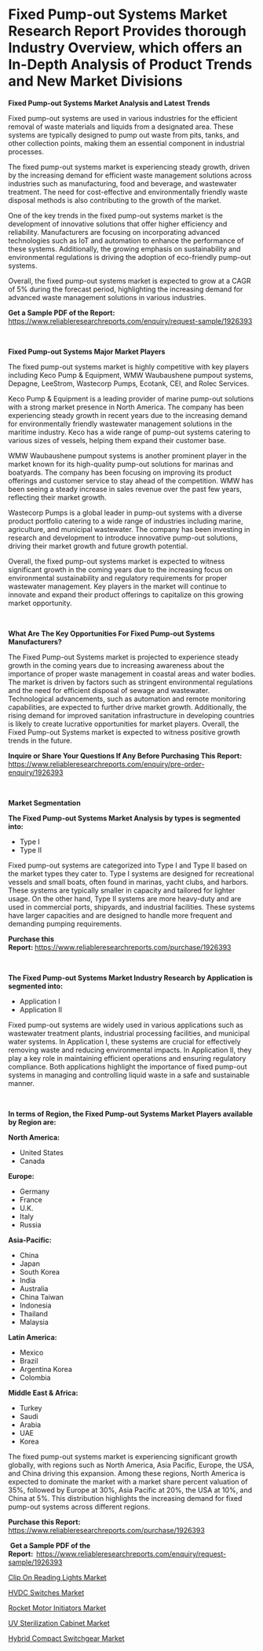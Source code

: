<p><h1>Fixed Pump-out Systems Market Research Report Provides thorough Industry Overview, which offers an In-Depth Analysis of Product Trends and New Market Divisions</h1></p><p><strong>Fixed Pump-out Systems Market Analysis and Latest Trends</strong></p>
<p><p>Fixed pump-out systems are used in various industries for the efficient removal of waste materials and liquids from a designated area. These systems are typically designed to pump out waste from pits, tanks, and other collection points, making them an essential component in industrial processes.</p><p>The fixed pump-out systems market is experiencing steady growth, driven by the increasing demand for efficient waste management solutions across industries such as manufacturing, food and beverage, and wastewater treatment. The need for cost-effective and environmentally friendly waste disposal methods is also contributing to the growth of the market.</p><p>One of the key trends in the fixed pump-out systems market is the development of innovative solutions that offer higher efficiency and reliability. Manufacturers are focusing on incorporating advanced technologies such as IoT and automation to enhance the performance of these systems. Additionally, the growing emphasis on sustainability and environmental regulations is driving the adoption of eco-friendly pump-out systems.</p><p>Overall, the fixed pump-out systems market is expected to grow at a CAGR of 5% during the forecast period, highlighting the increasing demand for advanced waste management solutions in various industries.</p></p>
<p><strong>Get a Sample PDF of the Report:&nbsp;</strong> <a href="https://www.reliableresearchreports.com/enquiry/request-sample/1926393">https://www.reliableresearchreports.com/enquiry/request-sample/1926393</a></p>
<p>&nbsp;</p>
<p><strong>Fixed Pump-out Systems Major Market Players</strong></p>
<p><p>The fixed pump-out systems market is highly competitive with key players including Keco Pump & Equipment, WMW Waubaushene pumpout systems, Depagne, LeeStrom, Wastecorp Pumps, Ecotank, CEI, and Rolec Services. </p><p>Keco Pump & Equipment is a leading provider of marine pump-out solutions with a strong market presence in North America. The company has been experiencing steady growth in recent years due to the increasing demand for environmentally friendly wastewater management solutions in the maritime industry. Keco has a wide range of pump-out systems catering to various sizes of vessels, helping them expand their customer base.</p><p>WMW Waubaushene pumpout systems is another prominent player in the market known for its high-quality pump-out solutions for marinas and boatyards. The company has been focusing on improving its product offerings and customer service to stay ahead of the competition. WMW has been seeing a steady increase in sales revenue over the past few years, reflecting their market growth.</p><p>Wastecorp Pumps is a global leader in pump-out systems with a diverse product portfolio catering to a wide range of industries including marine, agriculture, and municipal wastewater. The company has been investing in research and development to introduce innovative pump-out solutions, driving their market growth and future growth potential.</p><p>Overall, the fixed pump-out systems market is expected to witness significant growth in the coming years due to the increasing focus on environmental sustainability and regulatory requirements for proper wastewater management. Key players in the market will continue to innovate and expand their product offerings to capitalize on this growing market opportunity.</p></p>
<p>&nbsp;</p>
<p><strong>What Are The Key Opportunities For Fixed Pump-out Systems Manufacturers?</strong></p>
<p><p>The Fixed Pump-out Systems market is projected to experience steady growth in the coming years due to increasing awareness about the importance of proper waste management in coastal areas and water bodies. The market is driven by factors such as stringent environmental regulations and the need for efficient disposal of sewage and wastewater. Technological advancements, such as automation and remote monitoring capabilities, are expected to further drive market growth. Additionally, the rising demand for improved sanitation infrastructure in developing countries is likely to create lucrative opportunities for market players. Overall, the Fixed Pump-out Systems market is expected to witness positive growth trends in the future.</p></p>
<p><strong>Inquire or Share Your Questions If Any Before Purchasing This Report:</strong> <a href="https://www.reliableresearchreports.com/enquiry/pre-order-enquiry/1926393">https://www.reliableresearchreports.com/enquiry/pre-order-enquiry/1926393</a></p>
<p>&nbsp;</p>
<p><strong>Market Segmentation</strong></p>
<p><strong>The Fixed Pump-out Systems Market Analysis by types is segmented into:</strong></p>
<p><ul><li>Type I</li><li>Type II</li></ul></p>
<p><p>Fixed pump-out systems are categorized into Type I and Type II based on the market types they cater to. Type I systems are designed for recreational vessels and small boats, often found in marinas, yacht clubs, and harbors. These systems are typically smaller in capacity and tailored for lighter usage. On the other hand, Type II systems are more heavy-duty and are used in commercial ports, shipyards, and industrial facilities. These systems have larger capacities and are designed to handle more frequent and demanding pumping requirements.</p></p>
<p><strong>Purchase this Report:&nbsp;</strong><a href="https://www.reliableresearchreports.com/purchase/1926393">https://www.reliableresearchreports.com/purchase/1926393</a></p>
<p>&nbsp;</p>
<p><strong>The Fixed Pump-out Systems Market Industry Research by Application is segmented into:</strong></p>
<p><ul><li>Application I</li><li>Application II</li></ul></p>
<p><p>Fixed pump-out systems are widely used in various applications such as wastewater treatment plants, industrial processing facilities, and municipal water systems. In Application I, these systems are crucial for effectively removing waste and reducing environmental impacts. In Application II, they play a key role in maintaining efficient operations and ensuring regulatory compliance. Both applications highlight the importance of fixed pump-out systems in managing and controlling liquid waste in a safe and sustainable manner.</p></p>
<p>&nbsp;</p>
<p><strong>In terms of Region, the Fixed Pump-out Systems Market Players available by Region are:</strong></p>
<p>
    <p> <strong> North America: </strong>
        <ul>
            <li>United States</li>
            <li>Canada</li>
        </ul>
        </p> 
    <p> <strong> Europe: </strong>
        <ul>
            <li>Germany</li>
            <li>France</li>
            <li>U.K.</li>
            <li>Italy</li>
            <li>Russia</li>
        </ul>
        </p> 
    <p> <strong> Asia-Pacific: </strong>
        <ul>
            <li>China</li>
            <li>Japan</li>
            <li>South Korea</li>
            <li>India</li>
            <li>Australia</li>
            <li>China Taiwan</li>
            <li>Indonesia</li>
            <li>Thailand</li>
            <li>Malaysia</li>
        </ul>
        </p> 
    <p> <strong> Latin America: </strong>
        <ul>
            <li>Mexico</li>
            <li>Brazil</li>
            <li>Argentina Korea</li>
            <li>Colombia</li>
        </ul>
        </p> 
    <p> <strong> Middle East & Africa: </strong>
        <ul>
            <li>Turkey</li>
            <li>Saudi</li>
            <li>Arabia</li>
            <li>UAE</li>
            <li>Korea</li>
        </ul>
    </p>
    </p>
<p><p>The fixed pump-out systems market is experiencing significant growth globally, with regions such as North America, Asia Pacific, Europe, the USA, and China driving this expansion. Among these regions, North America is expected to dominate the market with a market share percent valuation of 35%, followed by Europe at 30%, Asia Pacific at 20%, the USA at 10%, and China at 5%. This distribution highlights the increasing demand for fixed pump-out systems across different regions.</p></p>
<p><strong>Purchase this Report: </strong><a href="https://www.reliableresearchreports.com/purchase/1926393">https://www.reliableresearchreports.com/purchase/1926393</a></p>
<p>&nbsp;<strong>Get a Sample PDF of the Report:&nbsp;&nbsp;</strong><a href="https://www.reliableresearchreports.com/enquiry/request-sample/1926393">https://www.reliableresearchreports.com/enquiry/request-sample/1926393</a></p>
<p><strong></strong></p>
<p><p><a href="https://view.publitas.com/reportprime-1/clip-on-reading-lights-market-size-evaluating-its-market-trends-growth-and-projections-2024-2031/">Clip On Reading Lights Market</a></p><p><a href="https://pretty-mail-caf.notion.site/HVDC-Switches-Market-Size-Share-Trends-Analysis-Report-By-Material-By-Type-By-End-user-By-Regi-b16bb8ed78424e7e9b272df7023bfb9c">HVDC Switches Market</a></p><p><a href="https://flame-sidecar-702.notion.site/Decoding-the-Rocket-Motor-Initiators-Market-A-Deep-Dive-into-the-Latest-Market-Trends-Market-Segme-779e22682be14d6faf7768462590d228">Rocket Motor Initiators Market</a></p><p><a href="https://view.publitas.com/reportprime-1/uv-sterilization-cabinet-market-size-share-trends-analysis-report-by-application-regional-outlook-competitive-strategies-and-segment-forecasts-2024-2031/">UV Sterilization Cabinet Market</a></p><p><a href="https://full-wildebeest-80b.notion.site/Hybrid-Compact-Switchgear-Market-Size-Global-Industry-Overview-Market-Segmentation-and-Forecast-2-67aa5e7ceddc48a4bb42139ebbdf7147">Hybrid Compact Switchgear Market</a></p></p>